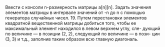 Ввести с консоли n-размерность матрицы a[n][n]. Задать значения элементов матрицы в интервале значений от -n до n с помощью генератора случайных
чисел.
19. Путем перестановки элементов квадратной вещественной матрицы добиться
того, чтобы ее максимальный элемент находился в левом верхнем углу, сле-
дующий по величине — в позиции (2, 2), следующий по величине — в пози-
ции (3, 3) и т.д., заполнив таким образом всю главную диагональ.